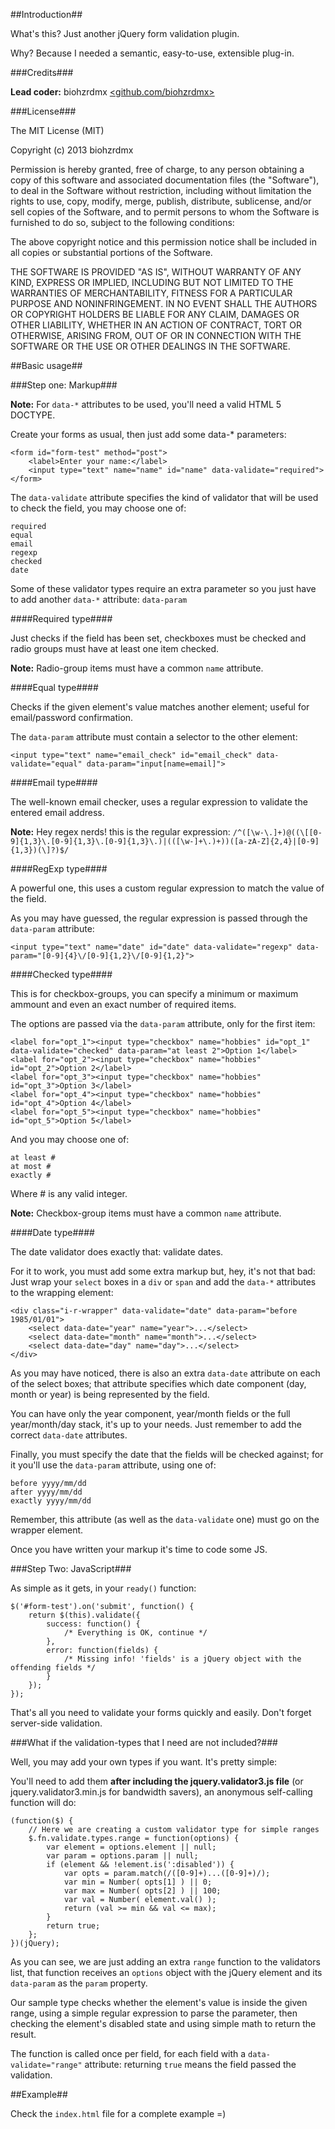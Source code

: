 ##Introduction##

What's this? Just another jQuery form validation plugin.

Why? Because I needed a semantic, easy-to-use, extensible plug-in.

###Credits###

**Lead coder:** biohzrdmx [&lt;github.com/biohzrdmx&gt;](http://github.com/biohzrdmx)

###License###

The MIT License (MIT)

Copyright (c) 2013 biohzrdmx

Permission is hereby granted, free of charge, to any person obtaining a copy of this software and associated documentation files (the "Software"), to deal in the Software without restriction, including without limitation the rights to use, copy, modify, merge, publish, distribute, sublicense, and/or sell copies of the Software, and to permit persons to whom the Software is furnished to do so, subject to the following conditions:

The above copyright notice and this permission notice shall be included in all copies or substantial portions of the Software.

THE SOFTWARE IS PROVIDED "AS IS", WITHOUT WARRANTY OF ANY KIND, EXPRESS OR IMPLIED, INCLUDING BUT NOT LIMITED TO THE WARRANTIES OF MERCHANTABILITY, FITNESS FOR A PARTICULAR PURPOSE AND NONINFRINGEMENT. IN NO EVENT SHALL THE AUTHORS OR COPYRIGHT HOLDERS BE LIABLE FOR ANY CLAIM, DAMAGES OR OTHER LIABILITY, WHETHER IN AN ACTION OF CONTRACT, TORT OR OTHERWISE, ARISING FROM, OUT OF OR IN CONNECTION WITH THE SOFTWARE OR THE USE OR OTHER DEALINGS IN THE SOFTWARE.

##Basic usage##

###Step one: Markup###

**Note:** For `data-*` attributes to be used, you'll need a valid HTML 5 DOCTYPE.

Create your forms as usual, then just add some data-* parameters:

	<form id="form-test" method="post">
		<label>Enter your name:</label>
		<input type="text" name="name" id="name" data-validate="required">
	</form>

The `data-validate` attribute specifies the kind of validator that will be used to check the field, you may choose one of:

    required
    equal
    email
    regexp
    checked
    date

Some of these validator types require an extra parameter so you just have to add another `data-*` attribute: `data-param`

####Required type####

Just checks if the field has been set, checkboxes must be checked and radio groups must have at least one item checked.

**Note:** Radio-group items must have a common `name` attribute.

####Equal type####

Checks if the given element's value matches another element; useful for email/password confirmation.

The `data-param` attribute must contain a selector to the other element:

	<input type="text" name="email_check" id="email_check" data-validate="equal" data-param="input[name=email]">

####Email type####

The well-known email checker, uses a regular expression to validate the entered email address.

**Note:** Hey regex nerds! this is the regular expression: `/^([\w-\.]+)@((\[[0-9]{1,3}\.[0-9]{1,3}\.[0-9]{1,3}\.)|(([\w-]+\.)+))([a-zA-Z]{2,4}|[0-9]{1,3})(\]?)$/`

####RegExp type####

A powerful one, this uses a custom regular expression to match the value of the field.

As you may have guessed, the regular expression is passed through the `data-param` attribute:

	<input type="text" name="date" id="date" data-validate="regexp" data-param="[0-9]{4}\/[0-9]{1,2}\/[0-9]{1,2}">

####Checked type####

This is for checkbox-groups, you can specify a minimum or maximum ammount and even an exact number of required items.

The options are passed via the `data-param` attribute, only for the first item:

	<label for="opt_1"><input type="checkbox" name="hobbies" id="opt_1" data-validate="checked" data-param="at least 2">Option 1</label>
	<label for="opt_2"><input type="checkbox" name="hobbies" id="opt_2">Option 2</label>
	<label for="opt_3"><input type="checkbox" name="hobbies" id="opt_3">Option 3</label>
	<label for="opt_4"><input type="checkbox" name="hobbies" id="opt_4">Option 4</label>
	<label for="opt_5"><input type="checkbox" name="hobbies" id="opt_5">Option 5</label>

And you may choose one of:

    at least #
    at most #
    exactly #

Where # is any valid integer.

**Note:** Checkbox-group items must have a common `name` attribute.

####Date type####

The date validator does exactly that: validate dates.

For it to work, you must add some extra markup but, hey, it's not that bad: Just wrap your `select` boxes in a `div` or `span` and add the `data-*` attributes to the wrapping element:

	<div class="i-r-wrapper" data-validate="date" data-param="before 1985/01/01">
		<select data-date="year" name="year">...</select>
		<select data-date="month" name="month">...</select>
		<select data-date="day" name="day">...</select>
	</div>

As you may have noticed, there is also an extra `data-date` attribute on each of the select boxes; that attribute specifies which date component (day, month or year) is being represented by the field.

You can have only the year component, year/month fields or the full year/month/day stack, it's up to your needs. Just remember to add the correct `data-date` attributes.

Finally, you must specify the date that the fields will be checked against; for it you'll use the `data-param` attribute, using one of:

    before yyyy/mm/dd
    after yyyy/mm/dd
    exactly yyyy/mm/dd

Remember, this attribute (as well as the `data-validate` one) must go on the wrapper element.

Once you have written your markup it's time to code some JS.

###Step Two: JavaScript###

As simple as it gets, in your `ready()` function:

	$('#form-test').on('submit', function() {
		return $(this).validate({
			success: function() {
				/* Everything is OK, continue */
			},
			error: function(fields) {
				/* Missing info! 'fields' is a jQuery object with the offending fields */
			}
		});
	});

That's all you need to validate your forms quickly and easily. Don't forget server-side validation.

###What if the validation-types that I need are not included?###

Well, you may add your own types if you want. It's pretty simple:

You'll need to add them **after including the jquery.validator3.js file** (or jquery.validator3.min.js for bandwidth savers), an anonymous self-calling function will do:

	(function($) {
		// Here we are creating a custom validator type for simple ranges
		$.fn.validate.types.range = function(options) {
			var element = options.element || null;
			var param = options.param || null;
			if (element && !element.is(':disabled')) {
				var opts = param.match(/([0-9]+)...([0-9]+)/);
				var min = Number( opts[1] ) || 0;
				var max = Number( opts[2] ) || 100;
				var val = Number( element.val() );
				return (val >= min && val <= max);
			}
			return true;
		};
	})(jQuery);

As you can see, we are just adding an extra `range` function to the validators list, that function receives an `options` object with the jQuery element and its `data-param` as the `param` property.

Our sample type checks whether the element's value is inside the given range, using a simple regular expression to parse the parameter, then checking the element's disabled state and using simple math to return the result.

The function is called once per field, for each field with a `data-validate="range"` attribute: returning `true` means the field passed the validation.

##Example##

Check the `index.html` file for a complete example =)